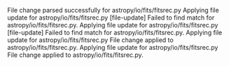 File change parsed successfully for astropy/io/fits/fitsrec.py
Applying file update for astropy/io/fits/fitsrec.py
[file-update] Failed to find match for astropy/io/fits/fitsrec.py.
Applying file update for astropy/io/fits/fitsrec.py
[file-update] Failed to find match for astropy/io/fits/fitsrec.py.
Applying file update for astropy/io/fits/fitsrec.py
File change applied to astropy/io/fits/fitsrec.py.
Applying file update for astropy/io/fits/fitsrec.py
File change applied to astropy/io/fits/fitsrec.py.
